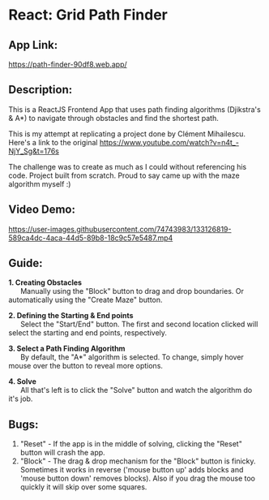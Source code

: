 # React: Grid Path Finder

## App Link:
https://path-finder-90df8.web.app/

## Description:

This is a ReactJS Frontend App that uses path finding algorithms (Djikstra's & A*) to navigate through obstacles and find the shortest path.

This is my attempt at replicating a project done by Clément Mihailescu. <br>Here's a link to the original https://www.youtube.com/watch?v=n4t_-NjY_Sg&t=176s

The challenge was to create as much as I could without referencing his code. Project built from scratch. Proud to say came up with the maze algorithm myself :)

## Video Demo:
https://user-images.githubusercontent.com/74743983/133126819-589ca4dc-4aca-44d5-89b8-18c9c57e5487.mp4

## Guide:
**1. Creating Obstacles**
<BR>&nbsp;&nbsp;&nbsp;&nbsp;&nbsp;&nbsp;Manually using the "Block" button to drag and drop boundaries.
Or automatically using the  "Create Maze" button.

**2. Defining the Starting & End points**
<BR>&nbsp;&nbsp;&nbsp;&nbsp;&nbsp;&nbsp;Select the "Start/End" button. The first and second location clicked will select the starting and end points, respectively.

**3. Select a Path Finding Algorithm**
<BR>&nbsp;&nbsp;&nbsp;&nbsp;&nbsp;&nbsp;By default, the "A*" algorithm is selected. To change, simply hover mouse over the button to reveal more options.

**4. Solve**
<BR>&nbsp;&nbsp;&nbsp;&nbsp;&nbsp;&nbsp;All that's left is to click the "Solve" button and watch the algorithm do it's job.

## Bugs:
  1. "Reset" - If the app is in the middle of solving, clicking the "Reset" button will crash the app.
  2. "Block" - The drag & drop mechanism for the "Block" button is finicky. Sometimes it works in reverse ('mouse button up' adds blocks and 'mouse button down' removes blocks). Also if you drag the mouse too quickly it will skip over some squares.




